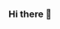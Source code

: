 ### Hi there 👋

<!--
**J-yying/J-yying** is a ✨ _special_ ✨ repository because its `README.md` (this file) appears on your GitHub profile.

![Anurag's GitHub stats](https://github-readme-stats.vercel.app/api?username=J-yying&show_icons=true&theme=radical)

[![Readme Card](https://github-readme-stats.vercel.app/api/pin/?username=J-yying&repo=yying-project)](https://github.com/anuraghazra/github-readme-stats)


